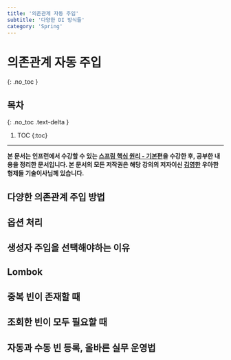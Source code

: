 ```yaml
---
title: '의존관계 자동 주입'
subtitle: '다양한 DI 방식들'
category: 'Spring'
---
```


# 의존관계 자동 주입
{: .no_toc }

## 목차
{: .no_toc .text-delta }

1. TOC
{:toc}

---

**본 문서는 인프런에서 수강할 수 있는 [스프링 핵심 원리 - 기본편](https://inflearn.com/course/스프링-핵심-원리-기본편)을 수강한 후, 공부한 내용을 정리한 문서입니다. 본 문서의 모든 저작권은 해당 강의의 저자이신 [김영한](https://inflearn.com/users/@yh) 우아한형제들 기술이사님께 있습니다.**

## 다양한 의존관계 주입 방법

## 옵션 처리

## 생성자 주입을 선택해야하는 이유

## Lombok

## 중복 빈이 존재할 때

## 조회한 빈이 모두 필요할 때

## 자동과 수동 빈 등록, 올바른 실무 운영법
